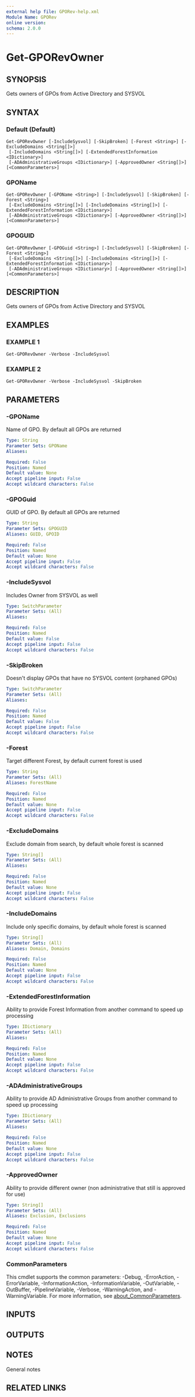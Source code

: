 ```yaml
---
external help file: GPORev-help.xml
Module Name: GPORev
online version:
schema: 2.0.0
---
```


# Get-GPORevOwner

## SYNOPSIS
Gets owners of GPOs from Active Directory and SYSVOL

## SYNTAX

### Default (Default)
```
Get-GPORevOwner [-IncludeSysvol] [-SkipBroken] [-Forest <String>] [-ExcludeDomains <String[]>]
 [-IncludeDomains <String[]>] [-ExtendedForestInformation <IDictionary>]
 [-ADAdministrativeGroups <IDictionary>] [-ApprovedOwner <String[]>] [<CommonParameters>]
```

### GPOName
```
Get-GPORevOwner [-GPOName <String>] [-IncludeSysvol] [-SkipBroken] [-Forest <String>]
 [-ExcludeDomains <String[]>] [-IncludeDomains <String[]>] [-ExtendedForestInformation <IDictionary>]
 [-ADAdministrativeGroups <IDictionary>] [-ApprovedOwner <String[]>] [<CommonParameters>]
```

### GPOGUID
```
Get-GPORevOwner [-GPOGuid <String>] [-IncludeSysvol] [-SkipBroken] [-Forest <String>]
 [-ExcludeDomains <String[]>] [-IncludeDomains <String[]>] [-ExtendedForestInformation <IDictionary>]
 [-ADAdministrativeGroups <IDictionary>] [-ApprovedOwner <String[]>] [<CommonParameters>]
```

## DESCRIPTION
Gets owners of GPOs from Active Directory and SYSVOL

## EXAMPLES

### EXAMPLE 1
```
Get-GPORevOwner -Verbose -IncludeSysvol
```

### EXAMPLE 2
```
Get-GPORevOwner -Verbose -IncludeSysvol -SkipBroken
```

## PARAMETERS

### -GPOName
Name of GPO.
By default all GPOs are returned

```yaml
Type: String
Parameter Sets: GPOName
Aliases:

Required: False
Position: Named
Default value: None
Accept pipeline input: False
Accept wildcard characters: False
```

### -GPOGuid
GUID of GPO.
By default all GPOs are returned

```yaml
Type: String
Parameter Sets: GPOGUID
Aliases: GUID, GPOID

Required: False
Position: Named
Default value: None
Accept pipeline input: False
Accept wildcard characters: False
```

### -IncludeSysvol
Includes Owner from SYSVOL as well

```yaml
Type: SwitchParameter
Parameter Sets: (All)
Aliases:

Required: False
Position: Named
Default value: False
Accept pipeline input: False
Accept wildcard characters: False
```

### -SkipBroken
Doesn't display GPOs that have no SYSVOL content (orphaned GPOs)

```yaml
Type: SwitchParameter
Parameter Sets: (All)
Aliases:

Required: False
Position: Named
Default value: False
Accept pipeline input: False
Accept wildcard characters: False
```

### -Forest
Target different Forest, by default current forest is used

```yaml
Type: String
Parameter Sets: (All)
Aliases: ForestName

Required: False
Position: Named
Default value: None
Accept pipeline input: False
Accept wildcard characters: False
```

### -ExcludeDomains
Exclude domain from search, by default whole forest is scanned

```yaml
Type: String[]
Parameter Sets: (All)
Aliases:

Required: False
Position: Named
Default value: None
Accept pipeline input: False
Accept wildcard characters: False
```

### -IncludeDomains
Include only specific domains, by default whole forest is scanned

```yaml
Type: String[]
Parameter Sets: (All)
Aliases: Domain, Domains

Required: False
Position: Named
Default value: None
Accept pipeline input: False
Accept wildcard characters: False
```

### -ExtendedForestInformation
Ability to provide Forest Information from another command to speed up processing

```yaml
Type: IDictionary
Parameter Sets: (All)
Aliases:

Required: False
Position: Named
Default value: None
Accept pipeline input: False
Accept wildcard characters: False
```

### -ADAdministrativeGroups
Ability to provide AD Administrative Groups from another command to speed up processing

```yaml
Type: IDictionary
Parameter Sets: (All)
Aliases:

Required: False
Position: Named
Default value: None
Accept pipeline input: False
Accept wildcard characters: False
```

### -ApprovedOwner
Ability to provide different owner (non administrative that still is approved for use)

```yaml
Type: String[]
Parameter Sets: (All)
Aliases: Exclusion, Exclusions

Required: False
Position: Named
Default value: None
Accept pipeline input: False
Accept wildcard characters: False
```

### CommonParameters
This cmdlet supports the common parameters: -Debug, -ErrorAction, -ErrorVariable, -InformationAction, -InformationVariable, -OutVariable, -OutBuffer, -PipelineVariable, -Verbose, -WarningAction, and -WarningVariable. For more information, see [about_CommonParameters](http://go.microsoft.com/fwlink/?LinkID=113216).

## INPUTS

## OUTPUTS

## NOTES
General notes

## RELATED LINKS
